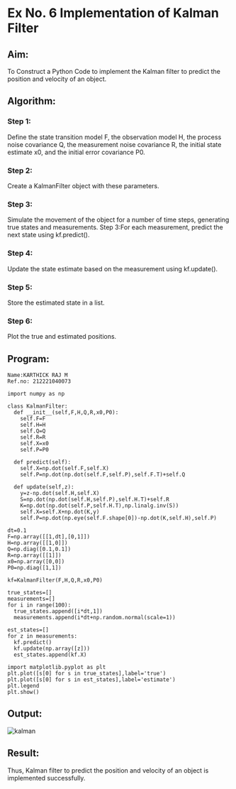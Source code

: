 # Ex No. 6 Implementation of Kalman Filter
## Aim:
To Construct a Python Code to implement the Kalman filter to predict the position and velocity of an object.
## Algorithm:
### Step 1:
Define the state transition model F, the observation model H, the process noise covariance Q, the measurement noise covariance R, the initial state estimate x0, and the initial error covariance P0.</br>
### Step 2: 
Create a KalmanFilter object with these parameters.</br>
### Step 3:
Simulate the movement of the object for a number of time steps, generating true states and measurements. Step 3:For each measurement, predict the next state using kf.predict(). </br>
### Step 4:
Update the state estimate based on the measurement using kf.update(). </br>
### Step 5:
Store the estimated state in a list. </br>
### Step 6:
Plot the true and estimated positions.</br>
## Program:
```
Name:KARTHICK RAJ M
Ref.no: 212221040073

import numpy as np

class KalmanFilter:
  def __init__(self,F,H,Q,R,x0,P0):
    self.F=F
    self.H=H
    self.Q=Q
    self.R=R
    self.X=x0
    self.P=P0

  def predict(self):
    self.X=np.dot(self.F,self.X)
    self.P=np.dot(np.dot(self.F,self.P),self.F.T)+self.Q

  def update(self,z):
    y=z-np.dot(self.H,self.X)
    S=np.dot(np.dot(self.H,self.P),self.H.T)+self.R
    K=np.dot(np.dot(self.P,self.H.T),np.linalg.inv(S))
    self.X=self.X+np.dot(K,y)
    self.P=np.dot(np.eye(self.F.shape[0])-np.dot(K,self.H),self.P)

dt=0.1
F=np.array([[1,dt],[0,1]])
H=np.array([[1,0]])
Q=np.diag([0.1,0.1])
R=np.array([[1]])
x0=np.array([0,0])
P0=np.diag([1,1])

kf=KalmanFilter(F,H,Q,R,x0,P0)

true_states=[]
measurements=[]
for i in range(100):
  true_states.append([i*dt,1])
  measurements.append(i*dt+np.random.normal(scale=1))

est_states=[]
for z in measurements:
  kf.predict()
  kf.update(np.array([z]))
  est_states.append(kf.X)

import matplotlib.pyplot as plt
plt.plot([s[0] for s in true_states],label='true')
plt.plot([s[0] for s in est_states],label='estimate')
plt.legend
plt.show()
```
## Output:
![kalman](https://github.com/A-Thiyagarajan/Experiment-6---Implementation-of-Kalman-Filter/assets/118707693/f7155343-e576-4eca-a9fe-bfb44cc1babd)

## Result:
Thus, Kalman filter to predict the position and velocity of an object is implemented successfully.
